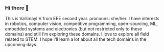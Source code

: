 ### Hi there 👋
This is Vallimayl V from EEE second year. pronouns: she/her.
I have interests in robotics, computer vision, competitive programming, open-sourcing, ML, embedded systems and electronics (but not restricted only to these domains) and still I'm exploring these domains.
I love to explore all field related to STEM.
I hope I'll learn a lot about all the tech domains in the upcoming days.

<!--
**vallimaylv/vallimaylv** is a ✨ _special_ ✨ repository because its `README.md` (this file) appears on your GitHub profile.

Here are some ideas to get you started:

- 🔭 I’m currently working on ...
- 🌱 I’m currently learning ...
- 👯 I’m looking to collaborate on ...
- 🤔 I’m looking for help with ...
- 💬 Ask me about ...
- 📫 How to reach me: ...
- 😄 Pronouns: ...
- ⚡ Fun fact: ...
-->
